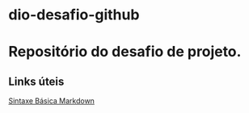 # dio-desafio-github

# Repositório do desafio de projeto.

## Links úteis
[Sintaxe Básica Markdown](https://www.markdownguide.org/basic-syntax/)

